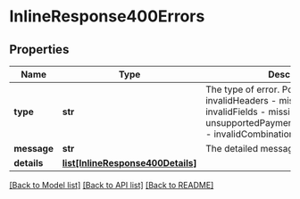 # InlineResponse400Errors

## Properties
Name | Type | Description | Notes
------------ | ------------- | ------------- | -------------
**type** | **str** | The type of error.  Possible Values:   - invalidHeaders   - missingHeaders   - invalidFields   - missingFields   - unsupportedPaymentMethodModification   - invalidCombination  | [optional] 
**message** | **str** | The detailed message related to the type. | [optional] 
**details** | [**list[InlineResponse400Details]**](InlineResponse400Details.md) |  | [optional] 

[[Back to Model list]](../README.md#documentation-for-models) [[Back to API list]](../README.md#documentation-for-api-endpoints) [[Back to README]](../README.md)


